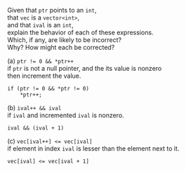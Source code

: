 Given that `ptr` points to an `int`,<br>
that `vec` is a `vector<int>`,<br>
and that `ival` is an `int`,<br>
explain the behavior of each of these expressions.<br>
Which, if any, are likely to be incorrect?<br>
Why? How might each be corrected?

(a) `ptr != 0 && *ptr++`<br>
if `ptr` is not a null pointer, and the its value is nonzero<br>
then increment the value.
```
if (ptr != 0 && *ptr != 0)
    *ptr++;
```

(b) `ival++ && ival`<br>
if `ival` and incremented `ival` is nonzero.<br>
```
ival && (ival + 1)
```

(c) `vec[ival++] <= vec[ival]`<br>
if element in index `ival` is lesser than the element next to it.<br>
```
vec[ival] <= vec[ival + 1]
```